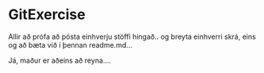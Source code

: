 # GitExercise

Allir að prófa að pósta einhverju stöffi hingað.. og breyta einhverri skrá, eins og að bæta við í þennan readme.md...

Já, maður er aðeins að reyna....

